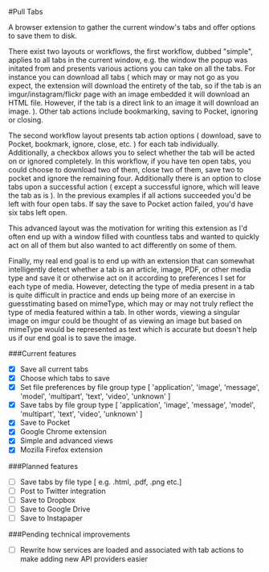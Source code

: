 #Pull Tabs

A browser extension to gather the current window's
tabs and offer options to save them to disk.

There exist two layouts or workflows, the first workflow, dubbed "simple", applies to all tabs in the current window, e.g. the window the popup was initated from and presents various actions you can take on all the tabs. For instance you can download all tabs ( which may or may not go as you expect, the extension will download the entirety of the tab, so if the tab is an imgur/instagram/flickr page with an image embedded it will download an HTML file. However, if the tab is a direct link to an image it will download an image. ). Other tab actions include bookmarking, saving to Pocket, ignoring or closing.

The second workflow layout presents tab action options ( download, save to Pocket, bookmark, ignore, close, etc. ) for each tab individually. Additionally, a checkbox allows you to select whether the tab will be acted on or ignored completely. In this workflow, if you have ten open tabs, you could choose to download two of them, close two of them, save two to pocket and ignore the remaining four. Additionally there is an option to close tabs upon a successful action ( except a successful ignore, which will leave the tab as is ). In the previous examples if all actions succeeded you'd be left with four open tabs. If say the save to Pocket action failed, you'd have six tabs left open.

This advanced layout was the motivation for writing this extension as I'd often end up with a window filled with countless tabs and wanted to quickly act on all of them but also wanted to act differently on some of them.

Finally, my real end goal is to end up with an extension that can somewhat intelligently detect whether a tab is an article, image, PDF, or other media type and save it or otherwise act on it according to preferences I set for each type of media. However, detecting the type of media present in a tab is quite difficult in practice and ends up being more of an exercise in guesstimating based on mimeType, which may or may not truly reflect the type of media featured within a tab. In other words, viewing a singular image on imgur could be thought of as viewing an image but based on mimeType would be represented as text which is accurate but doesn't help us if our end goal is to save the image.

###Current features
- [x] Save all current tabs
- [x] Choose which tabs to save
- [x] Set file preferences by file group type [ 'application', 'image', 'message', 'model', 'multipart', 'text', 'video', 'unknown' ]
- [x] Save tabs by file group type [ 'application', 'image', 'message', 'model', 'multipart', 'text', 'video', 'unknown' ]
- [x] Save to Pocket
- [x] Google Chrome extension
- [x] Simple and advanced views
- [x] Mozilla Firefox extension

###Planned features
- [ ] Save tabs by file type [ e.g. .html, .pdf, .png etc.]
- [ ] Post to Twitter integration
- [ ] Save to Dropbox
- [ ] Save to Google Drive
- [ ] Save to Instapaper

###Pending technical improvements
- [ ] Rewrite how services are loaded and associated with tab actions to make adding new API providers easier